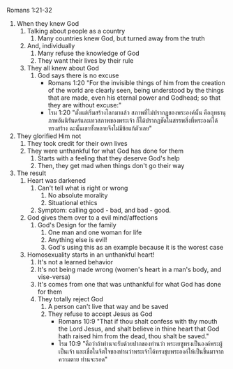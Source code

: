 Romans 1:21-32

1. When they knew God
    1. Talking about people as a country
        1. Many countries knew God, but turned away from the truth
    2. And, individually
        1. Many refuse the knowledge of God
        2. They want their lives by their rule
    3. They all knew about God
        1. God says there is no excuse
            - Romans 1:20 "For the invisible things of him from the creation of the world are clearly seen, being understood by the things that are made, even his eternal power and Godhead; so that they are without excuse:"
            - โรม 1:20 "ตั้งแต่เริ่มสร้างโลกมาแล้ว สภาพที่ไม่ปรากฏของพระองค์นั้น คือฤทธานุภาพอันนิรันดร์และเทวสภาพของพระเจ้า ก็ได้ปรากฏชัดในสรรพสิ่งที่พระองค์ได้ทรงสร้าง ฉะนั้นเขาทั้งหลายจึงไม่มีข้อแก้ตัวเลย"
2. They glorified Him not
    1. They took credit for their own lives
    2. They were unthankful for what God has done for them
        1. Starts with a feeling that they deserve God's help
        2. Then, they get mad when things don't go their way
3. The result
    1. Heart was darkened
        1. Can't tell what is right or wrong
            1. No absolute morality
            2. Situational ethics
        2. Symptom: calling good - bad, and bad - good.
    2. God gives them over to a evil mind/affections
        1. God's Design for the family
            1. One man and one woman for life
            2. Anything else is evil!
            3. God's using this as an example because it is the worest case
    3. Homosexuality starts in an unthankful heart!
        1. It's not a learned behavior
        2. It's not being made wrong (women's heart in a man's body, and vise-versa)
        3. It's comes from one that was unthankful for what God has done for them
        4. They totally reject God
            1. A person can't live that way and be saved
            2. They refuse to accept Jesus as God
                - Romans 10:9 "That if thou shalt confess with thy mouth the Lord Jesus, and shalt believe in thine heart that God hath raised him from the dead, thou shalt be saved."
                - โรม 10:9 "คือว่าถ้าท่านจะรับด้วยปากของท่านว่า พระเยซูทรงเป็นองค์พระผู้เป็นเจ้า และเชื่อในจิตใจของท่านว่าพระเจ้าได้ทรงชุบพระองค์ให้เป็นขึ้นมาจากความตาย ท่านจะรอด"
